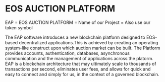 # EOS AUCTION PLATFORM

EAP = EOS AUCTION PLATFORM = Name of our Project = Also use our token symbol

The EAP software introduces a new blockchain platform designed to EOS-based decentralized applications.This is achieved by creating an operating system-like construct upon which auction market can be built. The Platform provides accounts, authentication, databases, asynchronous communication and the management of applications across the platorm. EAP is a blockchain architecture that may ultimately scale to thousands of transactions per second, eliminates user fees, and allows for quick and easy to connect and simply for us, in the context of a governed blockchain.


